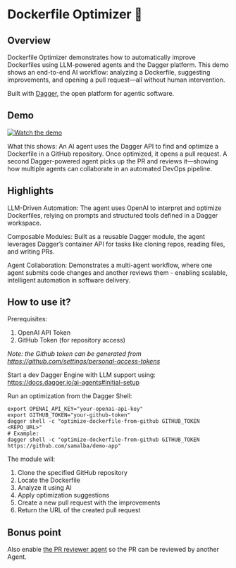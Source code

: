 # Dockerfile Optimizer 🤖

## Overview

Dockerfile Optimizer demonstrates how to automatically improve Dockerfiles using LLM-powered agents and the Dagger platform. This demo shows an end-to-end AI workflow: analyzing a Dockerfile, suggesting improvements, and opening a pull request—all without human intervention.

Built with [Dagger](https://dagger.io), the open platform for agentic software.

## Demo

[![Watch the demo](https://img.youtube.com/vi/WN9IBSD55Kk/hqdefault.jpg)](https://youtu.be/WN9IBSD55Kk)

What this shows:
An AI agent uses the Dagger API to find and optimize a Dockerfile in a GitHub repository. Once optimized, it opens a pull request. A second Dagger-powered agent picks up the PR and reviews it—showing how multiple agents can collaborate in an automated DevOps pipeline.

## Highlights

LLM-Driven Automation: The agent uses OpenAI to interpret and optimize Dockerfiles, relying on prompts and structured tools defined in a Dagger workspace.

Composable Modules: Built as a reusable Dagger module, the agent leverages Dagger’s container API for tasks like cloning repos, reading files, and writing PRs.

Agent Collaboration: Demonstrates a multi-agent workflow, where one agent submits code changes and another reviews them - enabling scalable, intelligent automation in software delivery.

## How to use it?

Prerequisites:

1. OpenAI API Token
2. GitHub Token (for repository access)

*Note: the Github token can be generated from https://github.com/settings/personal-access-tokens*

Start a dev Dagger Engine with LLM support using: https://docs.dagger.io/ai-agents#initial-setup

Run an optimization from the Dagger Shell:

```shell
export OPENAI_API_KEY="your-openai-api-key"
export GITHUB_TOKEN="your-github-token"
dagger shell -c "optimize-dockerfile-from-github GITHUB_TOKEN <REPO_URL>"
# Example:
dagger shell -c "optimize-dockerfile-from-github GITHUB_TOKEN https://github.com/samalba/demo-app"
```

The module will:
1. Clone the specified GitHub repository
2. Locate the Dockerfile
3. Analyze it using AI
4. Apply optimization suggestions
5. Create a new pull request with the improvements
6. Return the URL of the created pull request

## Bonus point

Also enable [the PR reviewer agent](../pr-reviewer) so the PR can be reviewed by another Agent.
